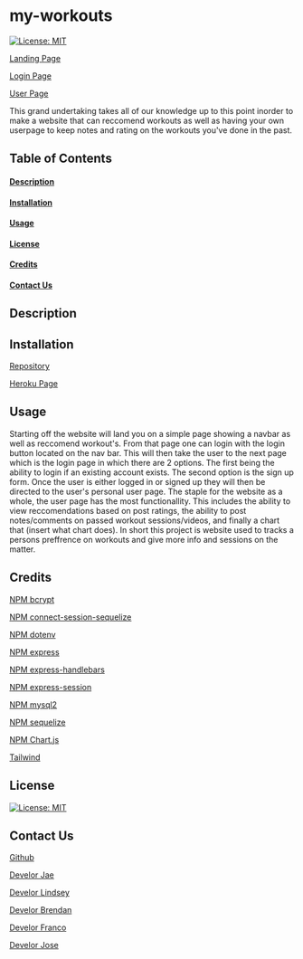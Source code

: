 # my-workouts

[![License: MIT](https://img.shields.io/badge/License-MIT-yellow.svg)](https://opensource.org/licenses/MIT)

[Landing Page](./public/images/mainpage.PNG)

[Login Page](./public/images/loginpage.PNG)

[User Page](./public/images/UserPage.PNG)

This grand undertaking takes all of our knowledge up to this point inorder to make a website that can reccomend workouts as well as having your own userpage to keep notes and rating on the workouts you've done in the past.

## Table of Contents
#### [Description](#description)
#### [Installation](#installation)
#### [Usage](#usage)
#### [License](#license)
#### [Credits](#credits)
#### [Contact Us](#questions)

## Description
<a id='description'></a>



## Installation

[Repository](https://github.com/lindseycarlson23/my-workouts)

<a id='installation'></a>

[Heroku Page](link)

## Usage
<a id='usage'></a>

Starting off the website will land you on a simple page showing a navbar as well as reccomend workout's. From that page one can login with the login button located on the nav bar. This will then take the user to the next page which is the login page in which there are 2 options. The first being the ability to login if an existing account exists. The second option is the sign up form. Once the user is either logged in or signed up they will then be directed to the user's personal user page. The staple for the website as a whole, the user page has the most functionallity. This includes the ability to view reccomendations based on post ratings, the ability to post notes/comments on passed workout sessions/videos, and finally a chart that (insert what chart does). In short this project is website used to tracks a persons preffrence on workouts and give more info and sessions on the matter.

## Credits
  <a id='credits'></a>

[NPM bcrypt](https://www.npmjs.com/package/bcrypt)

[NPM connect-session-sequelize](https://www.npmjs.com/package/connect-session-sequelize)

[NPM dotenv](https://www.npmjs.com/package/dotenv)

[NPM express](https://www.npmjs.com/package/express)

[NPM express-handlebars](https://www.npmjs.com/package/express-handlebars)

[NPM express-session](https://www.npmjs.com/package/node-express-sessions)

[NPM mysql2](https://www.npmjs.com/package/mysql2)

[NPM sequelize](https://www.npmjs.com/package/sequelize)

[NPM Chart.js](https://www.npmjs.com/package/chart.js)

[Tailwind](https://tailwindcss.com/)

## License
<a id='license'></a>

[![License: MIT](https://img.shields.io/badge/License-MIT-yellow.svg)](https://opensource.org/licenses/MIT)

## Contact Us
<a id='questions'></a>

[Github](https://github.com/lindseycarlson23/my-workouts)

[Develor Jae](jaehkim23@gmail.com)

[Develor Lindsey](lindseycarlson23@gmail.com)

[Develor Brendan](brendan.r.le@gmail.com)

[Develor Franco](frankiebelize@gmail.com)

[Develor Jose](jb5523182@gmail.com)